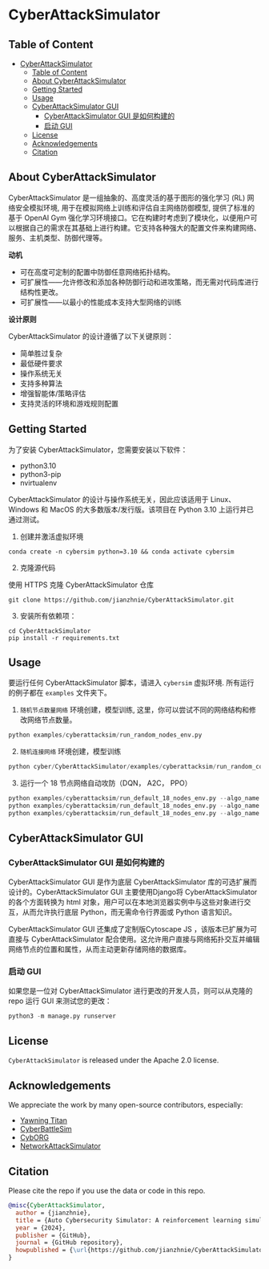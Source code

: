 # CyberAttackSimulator

## Table of Content

- [CyberAttackSimulator](#cyberattacksimulator)
  - [Table of Content](#table-of-content)
  - [About CyberAttackSimulator](#about-cyberattacksimulator)
  - [Getting Started](#getting-started)
  - [Usage](#usage)
  - [CyberAttackSimulator GUI](#cyberattacksimulator-gui)
    - [CyberAttackSimulator GUI 是如何构建的](#cyberattacksimulator-gui-是如何构建的)
    - [启动 GUI](#启动-gui)
  - [License](#license)
  - [Acknowledgements](#acknowledgements)
  - [Citation](#citation)

## About CyberAttackSimulator

CyberAttackSimulator 是一组抽象的、高度灵活的基于图形的强化学习 (RL) 网络安全模拟环境, 用于在模拟网络上训练和评估自主网络防御模型, 提供了标准的基于 OpenAI Gym 强化学习环境接口。它在构建时考虑到了模块化，以便用户可以根据自己的需求在其基础上进行构建。它支持各种强大的配置文件来构建网络、服务、主机类型、防御代理等。

**动机**

- 可在高度可定制的配置中防御任意网络拓扑结构。
- 可扩展性——允许修改和添加各种防御行动和进攻策略，而无需对代码库进行结构性更改。
- 可扩展性——以最小的性能成本支持大型网络的训练

**设计原则**

CyberAttackSimulator 的设计遵循了以下关键原则：

- 简单胜过复杂
- 最低硬件要求
- 操作系统无关
- 支持多种算法
- 增强智能体/策略评估
- 支持灵活的环境和游戏规则配置

## Getting Started

为了安装 CyberAttackSimulator，您需要安装以下软件：

- python3.10
- python3-pip
- nvirtualenv

CyberAttackSimulator 的设计与操作系统无关，因此应该适用于 Linux、Windows 和 MacOS 的大多数版本/发行版。该项目在 Python 3.10 上运行并已通过测试。

1. 创建并激活虚拟环境

```shell
conda create -n cybersim python=3.10 && conda activate cybersim
```

2. 克隆源代码

使用 HTTPS 克隆 CyberAttackSimulator 仓库

```shell
git clone https://github.com/jianzhnie/CyberAttackSimulator.git
```

3. 安装所有依赖项：

```shell
cd CyberAttackSimulator
pip install -r requirements.txt
```

## Usage

要运行任何 CyberAttackSimulator 脚本，请进入 `cybersim` 虚拟环境. 所有运行的例子都在 `examples` 文件夹下。

1. `随机节点数量网络` 环境创建，模型训练, 这里，你可以尝试不同的网络结构和修改网络节点数量。

```python
python examples/cyberattacksim/run_random_nodes_env.py
```

2. `随机连接网络` 环境创建，模型训练

```python
python cyber/CyberAttackSimulator/examples/cyberattacksim/run_random_connected_graph_env.py
```

3. 运行一个 18 节点网络自动攻防（DQN， A2C， PPO）

```python
python examples/cyberattacksim/run_default_18_nodes_env.py --algo_name dqn --env_id default_18_node_network
python examples/cyberattacksim/run_default_18_nodes_env.py --algo_name a2c --env_id default_18_node_network
python examples/cyberattacksim/run_default_18_nodes_env.py --algo_name ppo --env_id default_18_node_network
```

## CyberAttackSimulator GUI

### CyberAttackSimulator GUI 是如何构建的

CyberAttackSimulator GUI 是作为底层 CyberAttackSimulator 库的可选扩展而设计的。CyberAttackSimulator GUI 主要使用Django将 CyberAttackSimulator 的各个方面转换为 html 对象，用户可以在本地浏览器实例中与这些对象进行交互，从而允许执行底层 Python，而无需命令行界面或 Python 语言知识。

CyberAttackSimulator GUI 还集成了定制版Cytoscape JS ，该版本已扩展为可直接与 CyberAttackSimulator 配合使用。这允许用户直接与网络拓扑交互并编辑网络节点的位置和属性，从而主动更新存储网络的数据库。

### 启动 GUI

如果您是一位对 CyberAttackSimulator 进行更改的开发人员，则可以从克隆的 repo 运行 GUI 来测试您的更改：

```python
python3 -m manage.py runserver
```

## License

`CyberAttackSimulator` is released under the Apache 2.0 license.

## Acknowledgements

We appreciate the work by many open-source contributors, especially:

- [Yawning Titan](https://github.com/dstl/YAWNING-TITAN)
- [CyberBattleSim](https://github.com/microsoft/CyberBattleSim)
- [CybORG](https://github.com/cage-challenge/CybORG)
- [NetworkAttackSimulator](https://github.com/Jjschwartz/NetworkAttackSimulator)

## Citation

Please cite the repo if you use the data or code in this repo.

```bibtex
@misc{CyberAttackSimulator,
  author = {jianzhnie},
  title = {Auto Cybersecurity Simulator: A reinforcement learning simulation environment focused on autonomous cyber defence.},
  year = {2024},
  publisher = {GitHub},
  journal = {GitHub repository},
  howpublished = {\url{https://github.com/jianzhnie/CyberAttackSimulator}},
}
```
